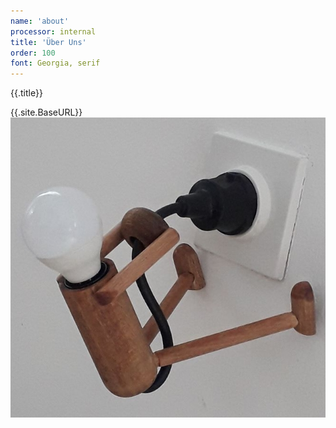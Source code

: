 ```yaml
---
name: 'about'
processor: internal
title: 'Über Uns'
order: 100
font: Georgia, serif
---
```

{{.title}}

{{.site.BaseURL}} ![licht](licht.jpg)